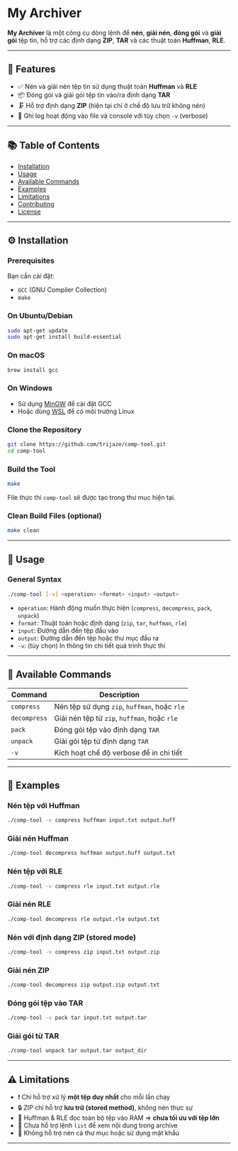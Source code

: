 

# My Archiver

**My Archiver** là một công cụ dòng lệnh để **nén**, **giải nén**, **đóng gói** và **giải gói** tệp tin, hỗ trợ các định dạng **ZIP**, **TAR** và các thuật toán **Huffman**, **RLE**.

---

## 🚀 Features

- ✅ Nén và giải nén tệp tin sử dụng thuật toán **Huffman** và **RLE**
- 📦 Đóng gói và giải gói tệp tin vào/ra định dạng **TAR**
- 🗜️ Hỗ trợ định dạng **ZIP** (hiện tại chỉ ở chế độ lưu trữ không nén)
- 📝 Ghi log hoạt động vào file và console với tùy chọn `-v` (verbose)

---

## 📚 Table of Contents

- [Installation](#installation)
- [Usage](#usage)
- [Available Commands](#available-commands)
- [Examples](#examples)
- [Limitations](#limitations)
- [Contributing](#contributing)
- [License](#license)

---

## ⚙️ Installation

### Prerequisites

Bạn cần cài đặt:
- `GCC` (GNU Compiler Collection)
- `make`

### On Ubuntu/Debian
```bash
sudo apt-get update
sudo apt-get install build-essential
```

### On macOS
```bash
brew install gcc
```

### On Windows
- Sử dụng [MinGW](https://sourceforge.net/projects/mingw/) để cài đặt GCC
- Hoặc dùng [WSL](https://learn.microsoft.com/en-us/windows/wsl/) để có môi trường Linux

### Clone the Repository
```bash
git clone https://github.com/trijaze/comp-tool.git
cd comp-tool
```

### Build the Tool
```bash
make
```

File thực thi `comp-tool` sẽ được tạo trong thư mục hiện tại.

### Clean Build Files (optional)
```bash
make clean
```

---

## 🧰 Usage

### General Syntax
```bash
./comp-tool [-v] <operation> <format> <input> <output>
```

- `operation`: Hành động muốn thực hiện (`compress`, `decompress`, `pack`, `unpack`)
- `format`: Thuật toán hoặc định dạng (`zip`, `tar`, `huffman`, `rle`)
- `input`: Đường dẫn đến tệp đầu vào
- `output`: Đường dẫn đến tệp hoặc thư mục đầu ra
- `-v`: (tùy chọn) In thông tin chi tiết quá trình thực thi

---

## 📄 Available Commands

| Command    | Description                                         |
|------------|-----------------------------------------------------|
| `compress` | Nén tệp sử dụng `zip`, `huffman`, hoặc `rle`        |
| `decompress` | Giải nén tệp từ `zip`, `huffman`, hoặc `rle`     |
| `pack`     | Đóng gói tệp vào định dạng `TAR`                    |
| `unpack`   | Giải gói tệp từ định dạng `TAR`                     |
| `-v`       | Kích hoạt chế độ verbose để in chi tiết             |

---

## 🧪 Examples

### Nén tệp với Huffman
```bash
./comp-tool -v compress huffman input.txt output.huff
```

### Giải nén Huffman
```bash
./comp-tool decompress huffman output.huff output.txt
```

### Nén tệp với RLE
```bash
./comp-tool -v compress rle input.txt output.rle
```

### Giải nén RLE
```bash
./comp-tool decompress rle output.rle output.txt
```

### Nén với định dạng ZIP (stored mode)
```bash
./comp-tool -v compress zip input.txt output.zip
```

### Giải nén ZIP
```bash
./comp-tool decompress zip output.zip output.txt
```

### Đóng gói tệp vào TAR
```bash
./comp-tool -v pack tar input.txt output.tar
```

### Giải gói từ TAR
```bash
./comp-tool unpack tar output.tar output_dir
```

---

## ⚠️ Limitations

- ❗ Chỉ hỗ trợ xử lý **một tệp duy nhất** cho mỗi lần chạy
- 🔒 ZIP chỉ hỗ trợ **lưu trữ (stored method)**, không nén thực sự
- 🧠 Huffman & RLE đọc toàn bộ tệp vào RAM ⇒ **chưa tối ưu với tệp lớn**
- 🚫 Chưa hỗ trợ lệnh `list` để xem nội dung trong archive
- 📁 Không hỗ trợ nén cả thư mục hoặc sử dụng mật khẩu

---
